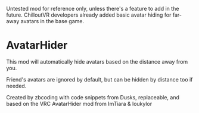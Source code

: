 Untested mod for reference only, unless there's a feature to add in the future. ChilloutVR developers already added basic avatar hiding for far-away avatars in the base game.

# AvatarHider
This mod will automatically hide avatars based on the distance away from you.

Friend's avatars are ignored by default, but can be hidden by distance too if needed.

Created by zbcoding with code snippets from Dusks, replaceable, and based on the VRC AvatarHider mod from ImTiara & loukylor
